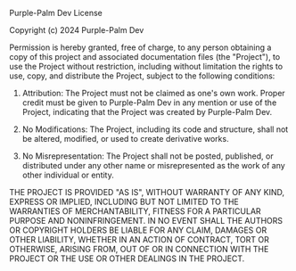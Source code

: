 Purple-Palm Dev License

Copyright (c) 2024 Purple-Palm Dev

Permission is hereby granted, free of charge, to any person obtaining a copy of this project and associated documentation files (the "Project"), to use the Project without restriction, including without limitation the rights to use, copy, and distribute the Project, subject to the following conditions:

1. Attribution: The Project must not be claimed as one's own work. Proper credit must be given to Purple-Palm Dev in any mention or use of the Project, indicating that the Project was created by Purple-Palm Dev.

2. No Modifications: The Project, including its code and structure, shall not be altered, modified, or used to create derivative works.

3. No Misrepresentation: The Project shall not be posted, published, or distributed under any other name or misrepresented as the work of any other individual or entity.

THE PROJECT IS PROVIDED "AS IS", WITHOUT WARRANTY OF ANY KIND, EXPRESS OR IMPLIED, INCLUDING BUT NOT LIMITED TO THE WARRANTIES OF MERCHANTABILITY, FITNESS FOR A PARTICULAR PURPOSE AND NONINFRINGEMENT. IN NO EVENT SHALL THE AUTHORS OR COPYRIGHT HOLDERS BE LIABLE FOR ANY CLAIM, DAMAGES OR OTHER LIABILITY, WHETHER IN AN ACTION OF CONTRACT, TORT OR OTHERWISE, ARISING FROM, OUT OF OR IN CONNECTION WITH THE PROJECT OR THE USE OR OTHER DEALINGS IN THE PROJECT.
